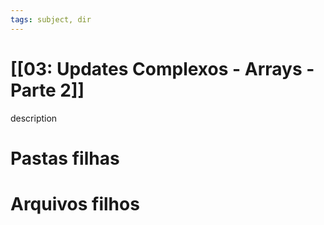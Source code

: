 ```yaml
---
tags: subject, dir
---
```


# [[03: Updates Complexos - Arrays - Parte 2]]

description

# Pastas filhas



# Arquivos filhos


